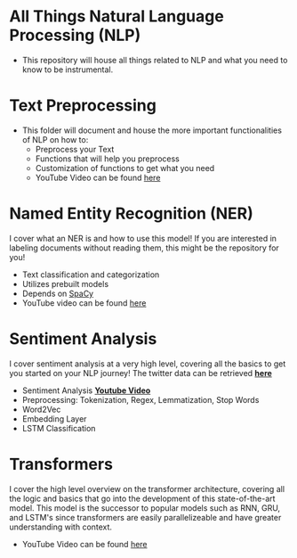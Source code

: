# All Things Natural Language Processing (NLP)
- This repository will house all things related to NLP and what you need to know to be instrumental.

# Text Preprocessing
- This folder will document and house the more important functionalities of NLP on how to:
  - Preprocess your Text
  - Functions that will help you preprocess
  - Customization of functions to get what you need
  - YouTube Video can be found [here](https://youtu.be/ZucclQNVBlo)


# Named Entity Recognition (NER)
I cover what an NER is and how to use this model! If you are interested in labeling documents without reading them, this might be the repository for you!
- Text classification and categorization
- Utilizes prebuilt models
- Depends on [SpaCy](https://spacy.io/api/entityrecognizer)
- YouTube video can be found [here](https://youtu.be/4pCB1lZrBcQ)

# Sentiment Analysis
I cover sentiment analysis at a very high level, covering all the basics to get you started on your NLP journey! The twitter data can be retrieved [**here**](https://www.kaggle.com/paoloripamonti/twitter-sentiment-analysis/output)
- Sentiment Analysis [**Youtube Video**](https://www.youtube.com/watch?v=CzRrD76pnVY)
- Preprocessing: Tokenization, Regex, Lemmatization, Stop Words
- Word2Vec
- Embedding Layer
- LSTM Classification

# Transformers
I cover the high level overview on the transformer architecture, covering all the logic and basics that go into the development of this state-of-the-art model. This model is the successor to popular models such as RNN, GRU, and LSTM's since transformers are easily parallelizeable and have greater understanding with context.
- YouTube Video can be found [here](https://www.youtube.com/watch?v=X0tB-J8_TS4)
